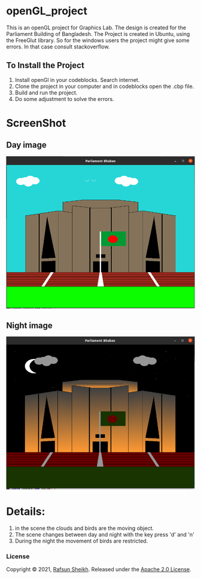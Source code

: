 # openGL_project

This is an openGL project for Graphics Lab. The design is created for the Parliament Building of Bangladesh.
The Project is created in Ubuntu, using the FreeGlut library. So for the windows users the project might give some errors. In that case consult stackoverflow.

## To Install the Project
1. Install openGl in your codeblocks. Search internet.
2. Clone the project in your computer and in codeblocks open the .cbp file.
3. Build and run the project.
4. Do some adjustment to solve the errors.

# ScreenShot
## Day image 
![alt text](https://github.com/rafsunsheikh/openGL_project/blob/main/Parliament_Bhaban/screenshots/parliament_day.png)


## Night image 
![alt text](https://github.com/rafsunsheikh/openGL_project/blob/main/Parliament_Bhaban/screenshots/parliament_night.png)


# Details:
1. in the scene the clouds and birds are the moving object.
2. The scene changes between day and night with the key press 'd' and 'n'
3. During the night the movement of birds are restricted.

### License

Copyright © 2021, [Rafsun Sheikh](https://github.com/rafsunsheikh).
Released under the [Apache 2.0 License](LICENSE).
